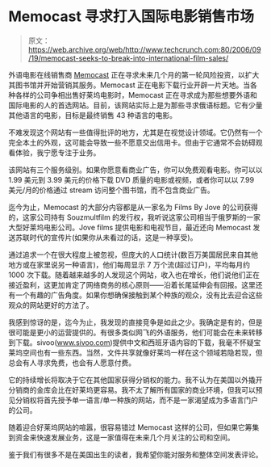 # Memocast 寻求打入国际电影销售市场

> 原文：<https://web.archive.org/web/http://www.techcrunch.com:80/2006/09/19/memocast-seeks-to-break-into-international-film-sales/>

外语电影在线销售商 [](https://web.archive.org/web/20150805015654/http://www.memocast.com/) [Memocast](https://web.archive.org/web/20150805015654/http://www.memocast.com/) 正在寻求未来几个月的第一轮风险投资，以扩大其图书馆并开始营销其服务。Memocast 正在电影下载行业开辟一片天地。当各种各样的公司争相出售好莱坞电影时，Memocast 正在寻求成为那些想要外语和国际电影的人的首选网站。目前，该网站实际上是为那些寻求俄语标题。它有少量其他语言的电影，目标是最终销售 43 种语言的电影。

不难发现这个网站有一些值得批评的地方，尤其是在视觉设计领域。它仍然有一个完全本土的外观，这可能会导致一些不愿意交出信用卡。但由于它通常不会妨碍观看体验，我宁愿专注于业务。

该网站有三个服务级别。如果你愿意看商业广告，你可以免费观看电影。你可以以 1.99 美元到 3.99 美元的价格下载 DVD 质量的电影或视频，或者你可以以 7.99 美元/月的价格通过 stream 访问整个图书馆，而不包含商业广告。

迄今为止，Memocast 的大部分内容都是从一家名为 Films By Jove 的公司获得的，这家公司持有 Souzmultfilm 的发行权，我听说这家公司相当于俄罗斯的一家大型好莱坞电影公司。Jove films 提供电影和电视节目，最近还向 Memocast 发送苏联时代的宣传片(如果你从未看过的话，这是一种享受)。

通过追求一个在很大程度上被忽视，但庞大的人口统计(数百万美国居民来自其他地方或在家里说另一种语言)，他们每周显示 7 万个流(超过订户)，平均每月约 1000 次下载。随着越来越多的人发现这个网站，收入也在增长，他们说他们正在接近盈利，这更加肯定了网络商务的核心原则——沿着长尾延伸会有回报。这里还有一个有趣的广告角度。如果你想确保接触到某个种族的观众，没有比去迎合这些观众的网站更好的方法了。

我感到惊讶的是，迄今为止，我发现的直接竞争是如此之少。我确定是有的，但是很可能是更小的运营提供的。有很多类似网飞的外语服务，他们可能会在未来转移到下载。sivoo(www.sivoo.com)提供中文和西班牙语内容的下载，我毫不怀疑宝莱坞空间也有一些东西。当然，文件共享就像好莱坞一样在这个领域若隐若现，但总会有人寻求免费，也会有人愿意付费。

它的持续增长将取决于它在其他国家获得分销权的能力。我不认为在美国以外撬开分销商的金库会比在好莱坞更容易。我不太了解所有国家的商业环境，但我可以预见分销权将首先授予单一语言/单一种族的网站，而不是一家渴望成为多语言门户的公司。

随着迎合好莱坞网站的喧嚣，很容易错过 Memocast 这样的公司，但如果它筹集到资金来快速发展业务，这是一家值得在未来几个月关注的公司和空间。

鉴于我们有很多不是在美国出生的读者，我希望你能对服务和整体空间发表评论。